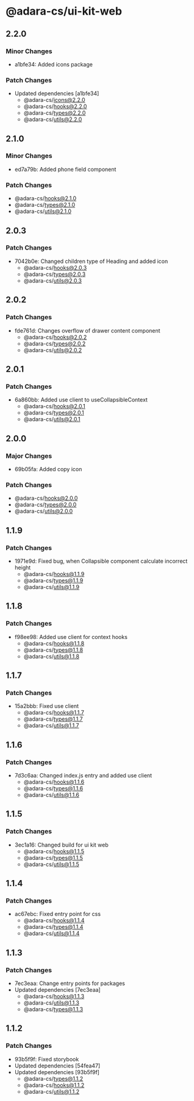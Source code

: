 # @adara-cs/ui-kit-web

## 2.2.0

### Minor Changes

- a1bfe34: Added icons package

### Patch Changes

- Updated dependencies [a1bfe34]
  - @adara-cs/icons@2.2.0
  - @adara-cs/hooks@2.2.0
  - @adara-cs/types@2.2.0
  - @adara-cs/utils@2.2.0

## 2.1.0

### Minor Changes

- ed7a79b: Added phone field component

### Patch Changes

- @adara-cs/hooks@2.1.0
- @adara-cs/types@2.1.0
- @adara-cs/utils@2.1.0

## 2.0.3

### Patch Changes

- 7042b0e: Changed children type of Heading and added icon
  - @adara-cs/hooks@2.0.3
  - @adara-cs/types@2.0.3
  - @adara-cs/utils@2.0.3

## 2.0.2

### Patch Changes

- fde761d: Changes overflow of drawer content component
  - @adara-cs/hooks@2.0.2
  - @adara-cs/types@2.0.2
  - @adara-cs/utils@2.0.2

## 2.0.1

### Patch Changes

- 6a860bb: Added use client to useCollapsibleContext
  - @adara-cs/hooks@2.0.1
  - @adara-cs/types@2.0.1
  - @adara-cs/utils@2.0.1

## 2.0.0

### Major Changes

- 69b05fa: Added copy icon

### Patch Changes

- @adara-cs/hooks@2.0.0
- @adara-cs/types@2.0.0
- @adara-cs/utils@2.0.0

## 1.1.9

### Patch Changes

- 1971e9d: Fixed bug, when Collapsible component calculate incorrect height
  - @adara-cs/hooks@1.1.9
  - @adara-cs/types@1.1.9
  - @adara-cs/utils@1.1.9

## 1.1.8

### Patch Changes

- f98ee98: Added use client for context hooks
  - @adara-cs/hooks@1.1.8
  - @adara-cs/types@1.1.8
  - @adara-cs/utils@1.1.8

## 1.1.7

### Patch Changes

- 15a2bbb: Fixed use client
  - @adara-cs/hooks@1.1.7
  - @adara-cs/types@1.1.7
  - @adara-cs/utils@1.1.7

## 1.1.6

### Patch Changes

- 7d3c6aa: Changed index.js entry and added use client
  - @adara-cs/hooks@1.1.6
  - @adara-cs/types@1.1.6
  - @adara-cs/utils@1.1.6

## 1.1.5

### Patch Changes

- 3ec1a16: Changed build for ui kit web
  - @adara-cs/hooks@1.1.5
  - @adara-cs/types@1.1.5
  - @adara-cs/utils@1.1.5

## 1.1.4

### Patch Changes

- ac67ebc: Fixed entry point for css
  - @adara-cs/hooks@1.1.4
  - @adara-cs/types@1.1.4
  - @adara-cs/utils@1.1.4

## 1.1.3

### Patch Changes

- 7ec3eaa: Change entry points for packages
- Updated dependencies [7ec3eaa]
  - @adara-cs/hooks@1.1.3
  - @adara-cs/utils@1.1.3
  - @adara-cs/types@1.1.3

## 1.1.2

### Patch Changes

- 93b5f9f: Fixed storybook
- Updated dependencies [54fea47]
- Updated dependencies [93b5f9f]
  - @adara-cs/types@1.1.2
  - @adara-cs/hooks@1.1.2
  - @adara-cs/utils@1.1.2
